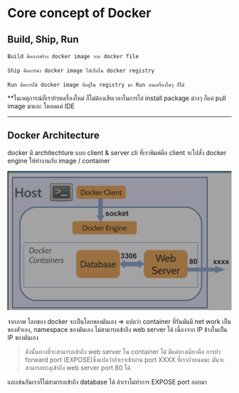 # Core concept of Docker 

## Build, Ship, Run

    Build คือการสร้าง docker image จาก docker file

    Ship คือการนำ docker image ไปเก็บใน docker registry

    Run คือการใช้ docker image ที่อยู่ใน registry มา Run บนเครื่องใดๆ ก็ได้

**ในเหตุการณ์ที่เราย้ายเครื่องใหม่ ก็ไม่ต้องเสียเวลาในการไล่ install package ต่างๆ ก็แค่ pull image มาและ โหลดแค่ IDE

---

## Docker Architecture

docker มี architechture แบบ client & server cli ที่เราพิมพ์คือ client จะไปสั่ง docker engine ให้ทำงานกับ image / container


![alt text](imgs/dockerArch.png)

จากภาพ โลกของ docker จะเป็นโลกของมันเอง => แปลว่า container ที่รันมันมี net work เป็นของตัวเอง, namespace ของมันเอง ไม่สามารถเข้าถึง web server ได้ เนื่องจาก IP ข้างในเป็น IP ของมันเอง

> ดังนั้นทางที่จะสามารถเข้าถึง web server ใน container ได้ มีแค่ทางเดียวคือ การทำ forward port (EXPOSE)ซึ่งแปลว่าถ้าเราเข้าผ่าน port XXXX ที่เรากำหนดนะ มันจะสามารถทะลุเข้าถึง web server port 80 ได้ 

และเช่นกันเราก็ไม่สามารถเข้าถึง database ได้ ถ้าเราไม่ทำการ EXPOSE port ออกมา